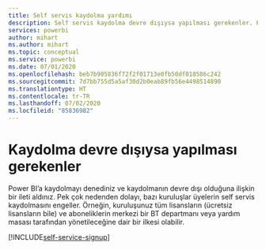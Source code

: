 ```yaml
---
title: Self servis kaydolma yardımı
description: Self servis kaydolma devre dışıysa yapılması gerekenler. Power BI hizmetine kaydolamıyorum.
services: powerbi
author: mihart
ms.author: mihart
ms.topic: conceptual
ms.service: powerbi
ms.date: 07/01/2020
ms.openlocfilehash: beb7b905836f72f2f01713e0fb50df818586c242
ms.sourcegitcommit: 7d7bb755d5a5af30d2b0eab89fb56e4498514890
ms.translationtype: HT
ms.contentlocale: tr-TR
ms.lasthandoff: 07/02/2020
ms.locfileid: "85836982"
---
```

# <a name="what-to-do-if-sign-up-is-disabled"></a>Kaydolma devre dışıysa yapılması gerekenler

Power BI’a kaydolmayı denediniz ve kaydolmanın devre dışı olduğuna ilişkin bir ileti aldınız. Pek çok nedenden dolayı, bazı kuruluşlar üyelerin self servis kaydolmasını engeller.  Örneğin, kuruluşunuz tüm lisansların (ücretsiz lisansların bile) ve aboneliklerin merkezi bir BT departmanı veya yardım masası tarafından yönetileceğine dair bir ilkesi olabilir. 

[!INCLUDE[self-service-signup](../includes/self-service-signup-help.md)]